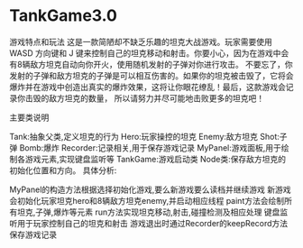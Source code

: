 # TankGame3.0
游戏特点和玩法
  这是一款简陋却不缺乏乐趣的坦克大战游戏。玩家需要使用 WASD 方向键和 J 键来控制自己的坦克移动和射击。你要小心，因为在游戏中会有8辆敌方坦克自动向你开火，使用随机发射的子弹对你进行攻击。
  不要忘了，你发射的子弹和敌方坦克的子弹是可以相互伤害的。如果你的坦克被击毁了，它将会爆炸并在游戏中创造出真实的爆炸效果，这将让你眼花缭乱！最后，这款游戏会记录你击毁的敌方坦克的数量，
  所以请努力并尽可能地击败更多的坦克吧！

主要类说明

Tank:抽象父类,定义坦克的行为
Hero:玩家操控的坦克
Enemy:敌方坦克
Shot:子弹
Bomb:爆炸
Recorder:记录相关,用于保存游戏记录
MyPanel:游戏面板,用于绘制各游戏元素,实现键盘监听等
TankGame:游戏启动类
Node类:保存敌方坦克的初始化位置和方向。
具体分析:

MyPanel的构造方法根据选择初始化游戏,要么新游戏要么读档并继续游戏
新游戏会初始化玩家坦克hero和8辆敌方坦克enemy,并启动相应线程
paint方法会绘制所有坦克,子弹,爆炸等元素
run方法实现坦克移动,射击,碰撞检测及相应处理
键盘监听用于玩家控制自己的坦克和射击
游戏退出时通过Recorder的keepRecord方法保存游戏记录
